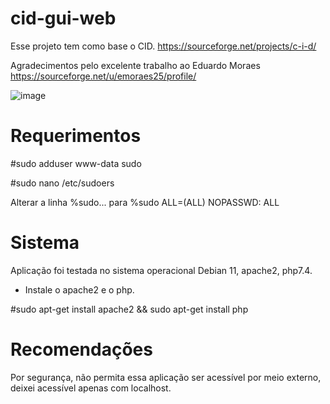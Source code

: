 # cid-gui-web

Esse projeto tem como base o CID. https://sourceforge.net/projects/c-i-d/ 

Agradecimentos pelo excelente trabalho ao Eduardo Moraes https://sourceforge.net/u/emoraes25/profile/

![image](https://user-images.githubusercontent.com/40308971/190188060-bb3a4c19-8fcf-487d-82a1-ea736b12c2ef.png)

# Requerimentos
#sudo adduser www-data sudo

#sudo nano /etc/sudoers

Alterar a linha %sudo... para %sudo ALL=(ALL) NOPASSWD: ALL

# Sistema
Aplicação foi testada no sistema operacional Debian 11, apache2, php7.4.

- Instale o apache2 e o php.

#sudo apt-get install apache2 && sudo apt-get install php

# Recomendações
Por segurança, não permita essa aplicação ser acessível por meio externo, deixei acessível apenas com localhost.

